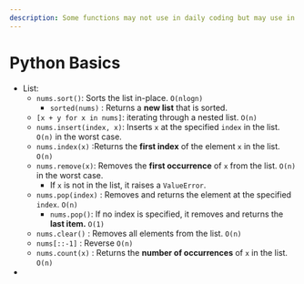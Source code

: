 ```yaml
---
description: Some functions may not use in daily coding but may use in Leetcode problems
---
```


# Python Basics

* List:
  * `nums.sort()`: Sorts the list in-place. `O(nlogn)`
    * `sorted(nums)` : Returns a **new list** that is sorted.
  * `[x + y for x in nums]`: iterating through a nested list. `O(n)`
  * `nums.insert(index, x)`: Inserts `x` at the specified `index` in the list. `O(n)` in the worst case.
  * `nums.index(x)` :Returns the **first index** of the element `x` in the list. `O(n)`
  * `nums.remove(x)`: Removes the **first occurrence** of `x` from the list. `O(n)` in the worst case.
    * If `x` is not in the list, it raises a `ValueError`.&#x20;
  * `nums.pop(index)` : Removes and returns the element at the specified `index`. `O(n)`
    * `nums.pop()`: If no index is specified, it removes and returns the **last item.** `O(1)`
  * `nums.clear()` : Removes all elements from the list. `O(n)`&#x20;
  * `nums[::-1]` : Reverse `O(n)`
  * `nums.count(x)` : Returns the **number of occurrences** of `x` in the list. `O(n)`
*

